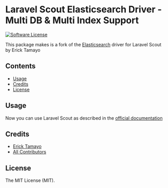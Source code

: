 # Laravel Scout Elasticsearch Driver - Multi DB & Multi Index Support

[![Software License](https://img.shields.io/badge/license-MIT-brightgreen.svg?style=flat-square)](LICENSE.md)

This package makes is a fork of the [Elasticsearch](https://www.elastic.co/products/elasticsearch) driver for Laravel Scout by Erick Tamayo

## Contents

- [Usage](#usage)
- [Credits](#credits)
- [License](#license)


## Usage

Now you can use Laravel Scout as described in the [official documentation](https://laravel.com/docs/5.3/scout)
## Credits

- [Erick Tamayo](https://github.com/ericktamayo)
- [All Contributors](../../contributors)

## License

The MIT License (MIT).
